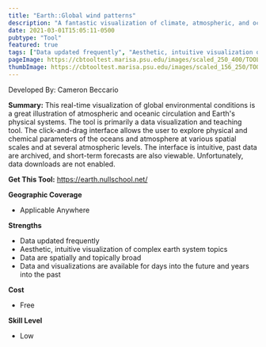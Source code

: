 ```yaml
---
title: "Earth::Global wind patterns"
description: "A fantastic visualization of climate, atmospheric, and oceanic data for educational purposes."
date: 2021-03-01T15:05:11-0500
pubtype: "Tool"
featured: true
tags: ["Data updated frequently", "Aesthetic, intuitive visualization of complex earth system topics", "Data are spatially and topically broad", "Data and visualizations are available for days into the future and years into the past"]
pageImage: https://cbtooltest.marisa.psu.edu/images/scaled_250_400/TOOLID_76.0_ScreenCapture-1.png
thumbImage: https://cbtooltest.marisa.psu.edu/images/scaled_156_250/TOOLID_76.0_ScreenCapture-1.png
---
```

Developed By: Cameron Beccario

**Summary:** This real-time visualization of global environmental conditions is a great illustration of atmospheric and oceanic circulation and Earth's physical systems. The tool is primarily a data visualization and teaching tool. The click-and-drag interface allows the user to explore physical and chemical parameters of the oceans and atmosphere at various spatial scales and at several atmospheric levels. The interface is intuitive, past data are archived, and short-term forecasts are also viewable. Unfortunately, data downloads are not enabled.



__**Get This Tool:**__ https://earth.nullschool.net/

__**Geographic Coverage**__
- Applicable Anywhere

__**Strengths**__
-  Data updated frequently
-   Aesthetic, intuitive visualization of complex earth system topics
-   Data are spatially and topically broad
-   Data and visualizations are available for days into the future and years into the past

__**Cost**__
- Free

__**Skill Level**__
- Low

